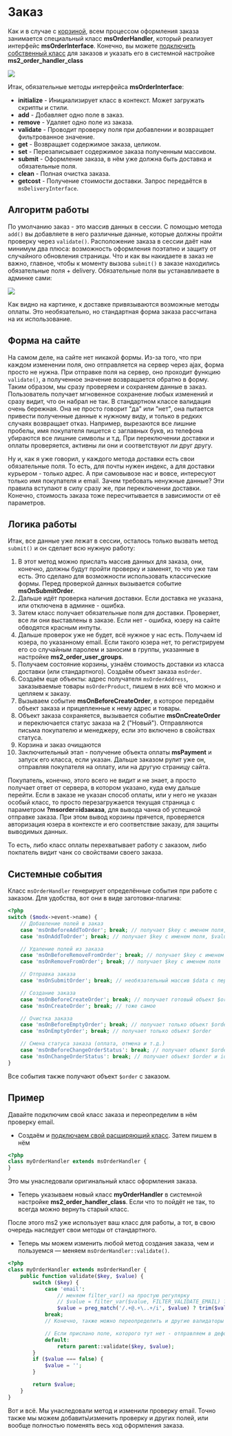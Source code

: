 # Заказ

Как и в случае с [корзиной][1], всем процессом оформления заказа занимается специальный класс **msOrderHandler**, который реализует интерфейс **msOrderInterface**.
Конечно, вы можете [подключить собственный класс][2] для заказов и указать его в системной настройке **ms2_order_handler_class**

[![](https://file.modx.pro/files/2/a/0/f/a0f4ad40a5f9445b61dbeabbbbd2d211_thumb.png)](https://file.modx.pro/files/2/a/0/f/a0f4ad40a5f9445b61dbeabbbbd2d211.png)

Итак, обязательные методы интерфейса **msOrderInterface**:

* **initialize** - Инициализирует класс в контекст. Может загружать скрипты и стили.
* **add** - Добавляет одно поле в заказ.
* **remove** - Удаляет одно поле из заказа.
* **validate** - Проводит проверку поля при добавлении и возвращает фильтрованное значение.
* **get** - Возвращает содержимое заказа, целиком.
* **set** - Перезаписывает содержимое заказа полученным массивом.
* **submit** - Оформление заказа, в нём уже должна быть доставка и обязательные поля.
* **clean** - Полная очистка заказа.
* **getcost** - Получение стоимости доставки. Запрос передаётся в `msDeliveryInterface`.

## Алгоритм работы

По умолчанию заказ - это массив данных в сессии.
С помощью метода `add()` вы добавляете в него различные данные, которые должны пройти проверку через `validate()`.
Расположение заказа в сессии даёт нам минимум два плюса: возможность оформления поэтапно и защиту от случайного обновления страницы.
Что и как вы накидаете в заказ не важно, главное, чтобы к моменту вызова `submit()` в заказе находились обязательные поля + delivery.
Обязательные поля вы устанавливаете в админке сами:

[![](https://file.modx.pro/files/2/9/b/4/9b492d9b974e2d5084ea683a7c446169_thumb.png)](https://file.modx.pro/files/2/9/b/4/9b492d9b974e2d5084ea683a7c446169.png)

Как видно на картинке, к доставке привязываются возможные методы оплаты.
Это необязательно, но стандартная форма заказа рассчитана на их использование.

## Форма на сайте

На самом деле, на сайте нет никакой формы.
Из-за того, что при каждом изменении поля, оно отправляется на сервер через ajax, форма просто не нужна.
При отправке поля на сервер, оно проходит функцию `validate()`, а полученное значение возвращается обратно в форму.
Таким образом, мы сразу проверяем и сохраняем данные в заказ.
Пользователь получает мгновенное сохранение любых изменений и сразу видит, что он набрал не так.
В стандартном классе валидация очень бережная. Она не просто говорит "да" или "нет", она пытается привести полученные данные к нужному виду, и только в редких случаях возвращает отказ.
Например, вырезаются все лишние пробелы, имя покупателя пишется с заглавных букв, из телефона убираются все лишние символы и т.д.
При переключении доставки и оплаты проверяется, активны ли они и соответствуют ли друг другу.

Ну и, как я уже говорил, у каждого метода доставки есть свои обязательные поля.
То есть, для почты нужен индекс, а для доставки курьером - только адрес.
А при самовывозе нас и вовсе, интересуют только имя покупателя и email.
Зачем требовать ненужные данные?
Эти правила вступают в силу сразу же, при переключении доставки.
Конечно, стоимость заказа тоже пересчитывается в зависимости от её параметров.

## Логика работы

Итак, все данные уже лежат в сессии, осталось только вызвать метод `submit()` и он сделает всю нужную работу:

1. В этот метод можно прислать массив данных для заказа, они, конечно, должны будут пройти проверку и заменят, то что уже там есть.
Это сделано для возможности использовать классические формы.
Перед проверкой данных вызывается событие **msOnSubmitOrder**.
2. Дальше идёт проверка наличия доставки. Если доставка не указана, или отключена в админке - ошибка.
3. Затем класс получает обязательные поля для доставки. Проверяет, все ли они выставлены в заказе.
Если нет - ошибка, юзеру на сайте обводятся красным инпуты.
4. Дальше проверок уже не будет, всё нужное у нас есть.
    Получаем id юзера, по указанному email. Если такого юзера нет, то регистрируем его со случайным паролем и заносим в группы, указанные в настройке **ms2_order_user_groups**.
5. Получаем состояние корзины, узнаём стоимость доставки из класса доставки (или стандартного). Создаём объект заказа `msOrder`.
6. Создаём еще объекты: адрес получателя `msOrderAddress`, заказываемые товары `msOrderProduct`, пишем в них всё что можно и цепляем к заказу.
7. Вызываем событие **msOnBeforeCreateOrder**, в которое передаём объект заказа и прицепленные к нему адрес и товары.
8. Объект заказа сохраняется, вызывается событие **msOnCreateOrder** и переключается статус заказа на 2 ("Новый").
Отправляются письма покупателю и менеджеру, если это включено в свойствах статуса.
9. Корзина и заказ очищаются
10. Заключительный этап - получение объекта оплаты **msPayment** и запуск его класса, если указан.
Дальше заказом рулит уже он, отправляя покупателя на оплату, или на другую страницу сайта.

Покупатель, конечно, этого всего не видит и не знает, а просто получает ответ от сервера, в котором указано, куда ему дальше перейти.
Если в заказе не указан способ оплаты, или у него не указан особый класс, то просто перезагружается текущая страница с параметром **?msorder=idзаказа**, для вывода чанка об успешной отправке заказа.
При этом вывод корзины прячется, проверяется авторизация юзера в контексте и его соответствие заказу, для защиты выводимых данных.

То есть, либо класс оплаты перехватывает работу с заказом, либо покпатель видит чанк со свойствами своего заказа.

## Системные события

Класс `msOrderHandler` генерирует определённые события при работе с заказом. Для удобства, вот они в виде заготовки-плагина:

``` php
<?php
switch ($modx->event->name) {
    // Добавление полей в заказ
    case 'msOnBeforeAddToOrder'; break; // получает $key с именем поля, $value - значение поля
    case 'msOnAddToOrder'; break; // получает $key с именем поля, $value - значение поля

    // Удаление полей из заказа
    case 'msOnBeforeRemoveFromOrder'; break; // получает $key с именем поля
    case 'msOnRemoveFromOrder'; break; // получает $key с именем поля

    // Отправка заказа
    case 'msOnSubmitOrder'; break; // необязательный массив $data с переназначаемыми полями

    // Создание заказа
    case 'msOnBeforeCreateOrder'; break; // получает готовый объект $order со всеми прицепленными объектами
    case 'msOnCreateOrder'; break; // тоже самое

    // Очистка заказа
    case 'msOnBeforeEmptyOrder'; break; // получает только объект $order
    case 'msOnEmptyOrder'; break; // получает только объект $order

    // Смена статуса заказа (оплата, отмена и т.д.)
    case 'msOnBeforeChangeOrderStatus': break; // получает объект $order и id статуса в $status
    case 'msOnChangeOrderStatus': break; // получает объект $order и id статуса в $status
}
```

Все события также получают объект `$order` с заказом.

## Пример

Давайте подключим свой класс заказа и переопределим в нём проверку email.

* Создаём и [подключаем свой расширяющий класс][2]. Затем пишем в нём

``` php
<?php
class myOrderHandler extends msOrderHandler {
}
```

Это мы унаследовали оригинальный класс оформления заказа.

* Теперь указываем новый класс **myOrderHandler** в системной настройке **ms2_order_handler_class**.
Если что то пойдёт не так, то всегда можно вернуть старый класс.

После этого ms2 уже использует ваш класс для работы, а тот, в свою очередь наследует свои методы от стандартного.

* Теперь мы можем изменить любой метод создания заказа, чем и пользуемся — меняем `msOrderHandler::validate()`.

``` php
<?php
class myOrderHandler extends msOrderHandler {
    public function validate($key, $value) {
        switch ($key) {
            case 'email':
                // меняем filter_var() на простую регулярку
                // $value = filter_var($value, FILTER_VALIDATE_EMAIL) ? $value : @$this->order[$key];
                $value = preg_match('/.+@.+\..+/i', $value) ? trim($value) : @$this->order[$key];
            break;
            // Конечно, также можно переопределить и другие валидаторы

            // Если прислано поле, которого тут нет - отправляем в дефолтный класс
            default:
                return parent::validate($key, $value);
        }
        if ($value === false) {
            $value = '';
        }

        return $value;
    }
}
```

Вот и всё. Мы унаследовали метод и изменили проверку email.
Точно также мы можем добавить\изменить проверку и других полей, или вообще полностью поменять весь ход оформления заказа.

[1]: /ru/01_Компоненты/02_miniShop2/03_Разработка/03_Службы/01_Корзина.md
[2]: /ru/01_Компоненты/02_miniShop2/03_Разработка/03_Службы/10_Подключение.md
